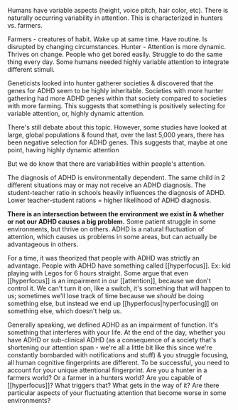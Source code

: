 Humans have variable aspects (height, voice pitch, hair color, etc).
There is naturally occurring variability in attention. This is characterized in hunters vs. farmers.

Farmers - creatures of habit. Wake up at same time. Have routine. Is disrupted by changing circumstances.
Hunter - Attention is more dynamic. Thrives on change. People who get bored easily. Struggle to do the same thing every day.
Some humans needed highly variable attention to integrate different stimuli.

Geneticists looked into hunter gatherer societies & discovered that the genes for ADHD seem to be highly inheritable.
	Societies with more hunter gathering had more ADHD genes within that society compared to societies with more farming. This suggests that something is positively selecting for variable attention, or, highly dynamic attention.

There's still debate about this topic. However, some studies have looked at large, global populations & found that, over the last 5,000 years, there has been negative selection for ADHD genes. This suggests that, maybe at one point, having highly dynamic attention

But we do know that there are variabilities within people's attention.

The diagnosis of ADHD is environmentally dependent. The same child in 2 different situations may or may not receive an ADHD diagnosis.
	The student-teacher ratio in schools heavily influences the diagnosis of ADHD. Lower teacher-student rations = higher likelihood of ADHD diagnosis.

**There is an intersection between the environment we exist in & whether or not our ADHD causes a big problem.**
	Some patient struggle in some environments, but thrive on others. ADHD is a natural fluctuation of attention, which causes us problems in some areas, but can actually be advantageous in others.

For a time, it was theorized that people with ADHD was strictly an advantage. People with ADHD have something called [[hyperfocus]]. Ex: kid playing with Legos for 6 hours straight.
	Some argue that even [[hyperfocus]] is an impairment in our [[attention]], because we don't control it. We can't turn it on, like a switch, it's something that will happen to us; sometimes we'll lose track of time because we *should* be doing something else, but instead we end up [[hyperfocus|hyperfocusing]] on something else, which doesn't help us.

Generally speaking, we defined ADHD as an impairment of function. It's something that interferes with your life. At the end of the day, whether you have ADHD or sub-clinical ADHD (as a consequence of a society that's shortening our attention span - we're all a little bit like this since we're constantly bombarded with notifications and stuff) & you struggle focusing, all human cognitive fingerprints are different. To be successful, you need to account for your unique attentional fingerprint. Are you a hunter in a farmers world? Or a farmer in a hunters world? Are you capable of [[hyperfocus]]? What triggers that? What gets in the way of it? Are there particular aspects of your fluctuating attention that become worse in some environments?